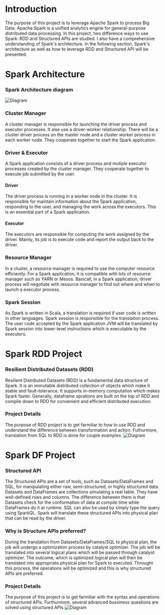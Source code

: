 # Introduction
The purpose of this project is to leverage Apache Spark to process Big Data. Apache Spark is a unified analytics engine for general-purpose distributed data processing. In this project, two difference ways to use Spark: RDD and  Structured APIs are studied. I also have a comprehensive understanding of Spark's architecture. In the following section, Spark's architecture as well as how to leverage RDD and Structured API will be presented.

# Spark Architecture
### Spark Architecture diagram
![Diagram](./assets/SparkArchitecture.png)
### Cluster Manager
A cluster manager is responsible for launching the driver process and executor processes. It alse use a driver-worker relationship. There will be a cluster driver process on the master node and a cluster worker process in each worker node. They cooperate together to start the Spark application. 
### Driver & Executor
A Spark application consists of a driver process and mutiple executor processes created by the cluster manager. They cooperate together to execute job submitted by the user. 
#### Driver
The driver process is running in a worker node in the cluster. It is responsible for maintain information about the Spark application, responding to the user, and managing the work across the executors. This is an essential part of a Spark application.
#### Executor
The executors are responsible for computing the work assigned by the driver. Mainly, its job is to execute code and report the output back to the driver. 
### Resource Manager
In a cluster, a resource manager is required to use the computer resource efficiently. For a Spark application, it is compatible with lots of resource manager such as YARN or Mesos. Basicall, in a Spark application, driver process will negotiate with resource manager to find out where and when to launch a executor process. 
### Spark Session
As Spark is written in Scala, a translation is required if user code is written in other languages. Spark session is responsible for the translation process. The user code accepted by the Spark application JVM will be translated by Spark session into lower-level instructions which is executable by the executors.

# Spark RDD Project
### Resilient Distributed Datasets (RDD)
Resilient Distributed Datasets (RDD) is a fundamental data structure of Spark. It is an immutable distributed collection of objects which make it stable and fault-tolerance. It supports in-memory computation which makes Spark faster. Generally, dataframe oprations are built on the top of RDD and complie down to RDD for convenient and efficient distributed execution.
### Project Details
The purpose of RDD project is to get farmiliar to how to use RDD and understand the difference between transformation and action. Futhurmore, translation from SQL to RDD is done for couple examples.
![Diagram](./assets/spark-RDD.png)
# Spark DF Project
### Structured API
The Structured APIs are a set of tools, such as Datasets/DataFrames and SQL, for manipulating either raw, semi-structured, or highly structured data. Datasets and DataFrames are collections simulating a real table. They have well-defined rows and columns. The difference between them is that Datasets check for the conformation of data at compile time while DataFrames do it at runtime. SQL can also be used by simply type the query using SparkQL. Spark will translate these structured APIs into physical plan that can be read by the driver.
### Why is Structure APIs preferred?
During the translation from Datasets/DataFrames/SQL to physical plan, the job will undergo a  optimization process by catalyst optimizer. The job will be translated into several logical plans which will be passed through catalyst optimizer. The outcome, which is optimized logical plan will then be translated into appropriate physical plan for Spark to executed. Throught this process, the operations will be optimized and this is why structured APIs are preferred.
### Project Details
The purpose of this project is to get farmiliar with the syntax and operations of structured APIs. Furthurmore, several advanced bussiness questions are solved using structured APIs
![Diagram](./assets/spark-DF.png)
